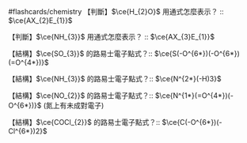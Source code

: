 #flashcards/chemistry 
【判斷】$\ce{H_{2}O}$ 用通式怎麼表示？ :: $\ce{AX_{2}E_{1}}$
<!--SR:!2024-07-14,4,170-->
【判斷】$\ce{NH_{3}}$ 用通式怎麼表示？ :: $\ce{AX_{3}E_{1}}$
<!--SR:!2024-07-13,3,150-->

【結構】$\ce{SO_{3}}$ 的路易士電子點式？:: $\ce{S(-O^{6*})(-O^{6*})(=O^{4*})}$
<!--SR:!2024-07-12,2,220-->
【結構】$\ce{NH_{3}}$ 的路易士電子點式？:: $\ce{N^{2*}(-H)3}$
<!--SR:!2024-07-12,2,220-->
【結構】$\ce{NO_{2}}$ 的路易士電子點式？:: $\ce{N^{1*}(=O^{4*})(-O^{6*})}$ (氮上有未成對電子)
<!--SR:!2024-07-12,2,220-->
【結構】$\ce{COCl_{2}}$ 的路易士電子點式？:: $\ce{C(-O^{6*})(-Cl^{6*})2}$
<!--SR:!2024-07-13,3,150-->